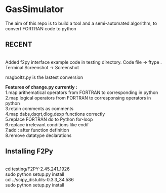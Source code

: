 # GasSimulator 
The aim of this repo is to build a tool and a semi-automated algorithm, to convert FORTRAN code to python<br>

<h2> RECENT </h2><br>
Added f2py interface example code in testing directory. Code file -> ftype .
Terminal Screenshot -> Screenshot <br>

magboltz.py is the lastest conversion <br>

<b>Features of change.py currently :</b> <br>
1.map arithematical operators from FORTRAN to corresponding in python <br>
2.map logical operators from FORTRAN to corresponsing operators in python <br>
3.retain comments as comments<br>
4.map dabs,dsqrt,dlog,dexp functions correctly<br>
5.replace FORTRAN do to Python for-loop<br>
6.replace irrelevant conditions like endif <br>
7.add : after function definition<br>
8.remove datatype declarations<br>

<h2> Installing F2Py</h2><br>
cd testing/F2PY-2.45.241_1926<br>
sudo python setup.py install<br>
cd ../scipy_distutils-0.3.3_34.586<br>
sudo python setup.py install<br>

